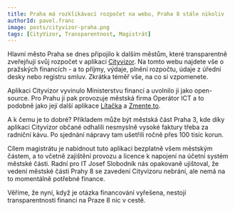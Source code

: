 ```yaml
---
title: Praha má rozklikávací rozpočet na webu, Praha 8 stále nikoliv
authorId: pavel.franc
image: posts/cityvizor-praha.png
tags: [CityVizor, Transparentnost, Magistrát]
---
```


Hlavní město Praha se dnes připojilo k dalším městům, které transparentně zveřejňují svůj rozpočet v aplikaci [Cityvizor](https://cityvizor.praha.eu). Na tomto webu najdete vše o pražských financích - a to příjmy, výdaje, plnění rozpočtu, údaje z úřední desky nebo registru smluv. Zkrátka téměř vše, na co si vzpomenete.

Aplikaci Cityvizor vyvinulo Ministerstvu financí a uvolnilo ji jako open-source. Pro Prahu ji pak provozuje městská firma Operátor ICT a to podobně jako její další aplikace [Lítačka](http://litacka.cz) a [Zmente.to](https://www.zmente.to/).

A k čemu je to dobré? Příkladem může být městská část Praha 3, kde díky aplikaci Cityvizor občané odhalili nesmyslně vysoké faktury třeba za radniční kávu. Po sjednání nápravy tam ušetřili ročně přes 100 tisíc korun.

Cílem magistrátu je nabídnout tuto aplikaci bezplatně všem městským částem, a to včetně zajištění provozu a licence k napojení na účetní systém městské části. Radní pro IT Josef Slobodník nás opakovaně ujištoval, že vedení městské části Prahy 8 se zavedení Cityvizoru nebrání, ale nemá na to momentálně potřebné finance.

Věříme, že nyní, když je otázka financování vyřešena, nestojí transparentnosti financí na Praze 8 nic v cestě.
